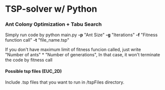 # TSP-solver w/ Python 

### Ant Colony Optimization + Tabu Search


Simply run code by
python main.py **-p** "Ant Size" **-g** "Iterations" **-f** "Fitness function call" **-t** "file_name.tsp"

If you don't have maximum limit of fitness funcion called, just write "Number of ants" * "Number of generations",
In that case, it won't terminate the code by fitness call


#### Possible tsp files (EUC_2D)
Include .tsp files that you want to run in /tspFiles directory.
